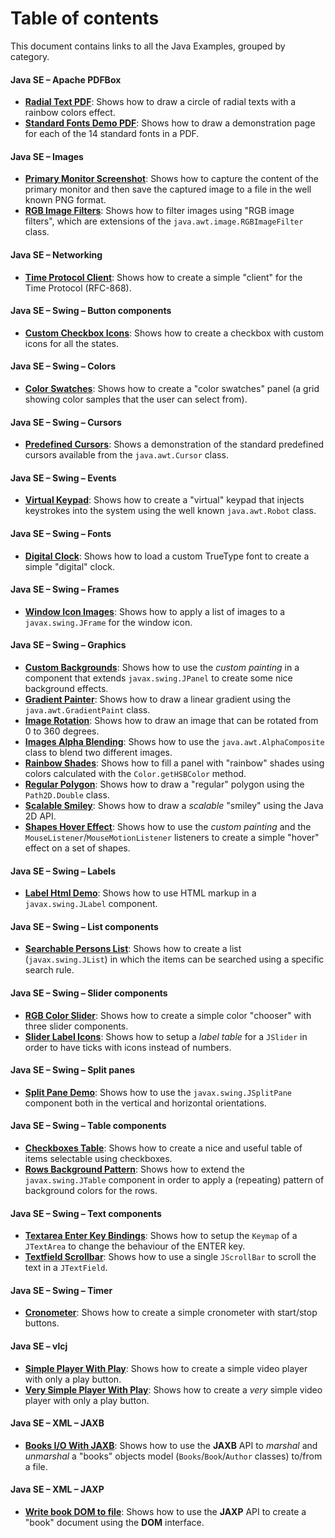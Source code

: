 # Table of contents

This document contains links to all the Java Examples, grouped by category.

#### Java SE &ndash; Apache PDFBox

* **[Radial Text PDF](java-se/apache-pdfbox/radial-text-pdf)**: Shows how to draw a circle of radial texts with a rainbow colors effect.
* **[Standard Fonts Demo PDF](java-se/apache-pdfbox/standard-fonts-demo-pdf)**: Shows how to draw a demonstration page for each of the 14 standard fonts in a PDF.

#### Java SE &ndash; Images

* **[Primary Monitor Screenshot](java-se/image/primary-monitor-screenshot)**: Shows how to capture the content of the primary monitor and then save the captured image to a file in the well known PNG format.
* **[RGB Image Filters](java-se/image/rgb-image-filters)**: Shows how to filter images using "RGB image filters", which are extensions of the `java.awt.image.RGBImageFilter` class.

#### Java SE &ndash; Networking

* **[Time Protocol Client](java-se/networking/time-protocol-client)**: Shows how to create a simple "client" for the Time Protocol (RFC-868).

#### Java SE &ndash; Swing &ndash; Button components

* **[Custom Checkbox Icons](java-se/swing/button/custom-checkbox-icons)**: Shows how to create a checkbox with custom icons for all the states.

#### Java SE &ndash; Swing &ndash; Colors

* **[Color Swatches](java-se/swing/color/color-swatches)**: Shows how to create a "color swatches" panel (a grid showing color samples that the user can select from).

#### Java SE &ndash; Swing &ndash; Cursors

* **[Predefined Cursors](java-se/swing/cursor/predefined-cursors)**: Shows a demonstration of the standard predefined cursors available from the `java.awt.Cursor` class.

#### Java SE &ndash; Swing &ndash; Events

* **[Virtual Keypad](java-se/swing/event/virtual-keypad)**: Shows how to create a "virtual" keypad that injects keystrokes into the system using the well known `java.awt.Robot` class.

#### Java SE &ndash; Swing &ndash; Fonts

* **[Digital Clock](java-se/swing/font/digital-clock)**: Shows how to load a custom TrueType font to create a simple "digital" clock.

#### Java SE &ndash; Swing &ndash; Frames

* **[Window Icon Images](java-se/swing/frame/window-icon-images)**: Shows how to apply a list of images to a `javax.swing.JFrame` for the window icon.

#### Java SE &ndash; Swing &ndash; Graphics

* **[Custom Backgrounds](java-se/swing/graphics/custom-backgrounds)**: Shows how to use the *custom painting* in a component that extends `javax.swing.JPanel` to create some nice background effects.
* **[Gradient Painter](java-se/swing/graphics/gradient-painter)**: Shows how to draw a linear gradient using the `java.awt.GradientPaint` class.
* **[Image Rotation](java-se/swing/graphics/image-rotation)**: Shows how to draw an image that can be rotated from 0 to 360 degrees.
* **[Images Alpha Blending](java-se/swing/graphics/images-alpha-blending)**: Shows how to use the `java.awt.AlphaComposite` class to blend two different images.
* **[Rainbow Shades](java-se/swing/graphics/rainbow-shades)**: Shows how to fill a panel with "rainbow" shades using colors calculated with the `Color.getHSBColor` method.
* **[Regular Polygon](java-se/swing/graphics/regular-polygon)**: Shows how to draw a "regular" polygon using the `Path2D.Double` class.
* **[Scalable Smiley](java-se/swing/graphics/scalable-smiley)**: Shows how to draw a *scalable* "smiley" using the Java 2D API.
* **[Shapes Hover Effect](java-se/swing/graphics/shapes-hover-effect)**: Shows how to use the *custom painting* and the `MouseListener`/`MouseMotionListener` listeners to create a simple "hover" effect on a set of shapes.

#### Java SE &ndash; Swing &ndash; Labels

* **[Label Html Demo](java-se/swing/label/label-html-demo)**: Shows how to use HTML markup in a `javax.swing.JLabel` component.

#### Java SE &ndash; Swing &ndash; List components

* **[Searchable Persons List](java-se/swing/list/searchable-persons-list)**: Shows how to create a list (`javax.swing.JList`) in which the items can be searched using a specific search rule.

#### Java SE &ndash; Swing &ndash; Slider components

* **[RGB Color Slider](java-se/swing/slider/rgb-color-slider)**: Shows how to create a simple color "chooser" with three slider components.
* **[Slider Label Icons](java-se/swing/slider/slider-label-icons)**: Shows how to setup a *label table* for a `JSlider` in order to have ticks with icons instead of numbers.

#### Java SE &ndash; Swing &ndash; Split panes

* **[Split Pane Demo](java-se/swing/splitpane/splitpane-demo)**: Shows how to use the `javax.swing.JSplitPane` component both in the vertical and horizontal orientations.

#### Java SE &ndash; Swing &ndash; Table components

* **[Checkboxes Table](java-se/swing/table/checkboxes-table)**: Shows how to create a nice and useful table of items selectable using checkboxes.
* **[Rows Background Pattern](java-se/swing/table/rows-background-pattern)**: Shows how to extend the `javax.swing.JTable` component in order to apply a (repeating) pattern of background colors for the rows.

#### Java SE &ndash; Swing &ndash; Text components

* **[Textarea Enter Key Bindings](java-se/swing/text/textarea-enter-key-bindings)**: Shows how to setup the `Keymap` of a `JTextArea` to change the behaviour of the ENTER key.
* **[Textfield Scrollbar](java-se/swing/text/textfield-scrollbar)**: Shows how to use a single `JScrollBar` to scroll the text in a `JTextField`.

#### Java SE &ndash; Swing &ndash; Timer

* **[Cronometer](java-se/swing/timer/cronometer)**: Shows how to create a simple cronometer with start/stop buttons.

#### Java SE &ndash; vlcj

* **[Simple Player With Play](java-se/vlcj/simple-player-with-play)**: Shows how to create a simple video player with only a play button.
* **[Very Simple Player With Play](java-se/vlcj/very-simple-player-with-play)**: Shows how to create a *very* simple video player with only a play button.

#### Java SE &ndash; XML &ndash; JAXB

* **[Books I/O With JAXB](java-se/xml/jaxb/books-io-with-jaxb)**: Shows how to use the **JAXB** API to *marshal* and *unmarshal* a "books" objects model (`Books`/`Book`/`Author` classes) to/from a file.

#### Java SE &ndash; XML &ndash; JAXP

* **[Write book DOM to file](java-se/xml/jaxp/write-book-dom-to-file)**: Shows how to use the **JAXP** API to create a "book" document using the **DOM** interface.
